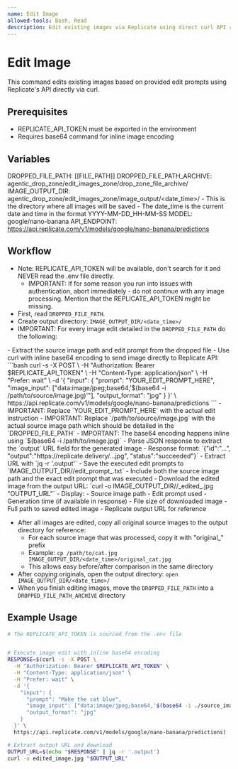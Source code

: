 ```yaml
---
name: Edit Image
allowed-tools: Bash, Read
description: Edit existing images via Replicate using direct curl API calls
---
```


# Edit Image

This command edits existing images based on provided edit prompts using Replicate's API directly via curl.

## Prerequisites

- REPLICATE_API_TOKEN must be exported in the environment
- Requires base64 command for inline image encoding

## Variables

DROPPED_FILE_PATH: [[FILE_PATH]]
DROPPED_FILE_PATH_ARCHIVE: agentic_drop_zone/edit_images_zone/drop_zone_file_archive/
IMAGE_OUTPUT_DIR: agentic_drop_zone/edit_images_zone/image_output/<date_time>/
    - This is the directory where all images will be saved
    - The date_time is the current date and time in the format YYYY-MM-DD_HH-MM-SS
MODEL: google/nano-banana
API_ENDPOINT: https://api.replicate.com/v1/models/google/nano-banana/predictions

## Workflow

- Note: REPLICATE_API_TOKEN will be available, don't search for it and NEVER read the .env file directly.   
  - IMPORTANT: If for some reason you run into issues with authentication, abort immediately - do not continue with any image processing. Mention that the REPLICATE_API_TOKEN might be missing.
- First, read `DROPPED_FILE_PATH`.
- Create output directory: `IMAGE_OUTPUT_DIR/<date_time>/`
- IMPORTANT: For every image edit detailed in the `DROPPED_FILE_PATH` do the following:

<image-loop>
  - Extract the source image path and edit prompt from the dropped file
  - Use curl with inline base64 encoding to send image directly to Replicate API:
    ```bash
    curl -s -X POST \
      -H "Authorization: Bearer $REPLICATE_API_TOKEN" \
      -H "Content-Type: application/json" \
      -H "Prefer: wait" \
      -d '{
        "input": {
          "prompt": "YOUR_EDIT_PROMPT_HERE",
          "image_input": ["data:image/jpeg;base64,'$(base64 -i /path/to/source/image.jpg)'"],
          "output_format": "jpg"
        }
      }' \
      https://api.replicate.com/v1/models/google/nano-banana/predictions
    ```
  - IMPORTANT: Replace `YOUR_EDIT_PROMPT_HERE` with the actual edit instruction
  - IMPORTANT: Replace `/path/to/source/image.jpg` with the actual source image path which should be detailed in the `DROPPED_FILE_PATH`
  - IMPORTANT: The base64 encoding happens inline using `$(base64 -i /path/to/image.jpg)`
  - Parse JSON response to extract the `output` URL field for the generated image
    - Response format: `{"id":"...", "output":"https://replicate.delivery/...jpg", "status":"succeeded"}`
    - Extract URL with `jq -r '.output'`
  - Save the executed edit prompts to `IMAGE_OUTPUT_DIR/<date_time>/edit_prompt_<concise_name_based_on_prompt>.txt`
    - Include both the source image path and the exact edit prompt that was executed
  - Download the edited image from the output URL: `curl -o IMAGE_OUTPUT_DIR/<date_time>/<MODEL_NAME_underscore_separated>_edited_<concise_name_based_on_prompt>.jpg "OUTPUT_URL"`
  - Display:
    - Source image path
    - Edit prompt used
    - Generation time (if available in response)
    - File size of downloaded image
    - Full path to saved edited image
    - Replicate output URL for reference
</image-loop>

- After all images are edited, copy all original source images to the output directory for reference:
  - For each source image that was processed, copy it with "original_" prefix
  - Example: `cp /path/to/cat.jpg IMAGE_OUTPUT_DIR/<date_time>/original_cat.jpg`
  - This allows easy before/after comparison in the same directory
- After copying originals, open the output directory: `open IMAGE_OUTPUT_DIR/<date_time>/`
- When you finish editing images, move the `DROPPED_FILE_PATH` into a `DROPPED_FILE_PATH_ARCHIVE` directory

## Example Usage

```bash
# The REPLICATE_API_TOKEN is sourced from the .env file


# Execute image edit with inline base64 encoding
RESPONSE=$(curl -s -X POST \
  -H "Authorization: Bearer $REPLICATE_API_TOKEN" \
  -H "Content-Type: application/json" \
  -H "Prefer: wait" \
  -d '{
    "input": {
      "prompt": "Make the cat blue",
      "image_input": ["data:image/jpeg;base64,'$(base64 -i ./source_image.jpg)'"],
      "output_format": "jpg"
    }
  }' \
  https://api.replicate.com/v1/models/google/nano-banana/predictions)

# Extract output URL and download
OUTPUT_URL=$(echo "$RESPONSE" | jq -r '.output')
curl -o edited_image.jpg "$OUTPUT_URL"
```